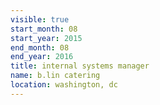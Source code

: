 ```yaml
---
visible: true
start_month: 08
start_year: 2015
end_month: 08
end_year: 2016
title: internal systems manager
name: b.lin catering
location: washington, dc
---
```

